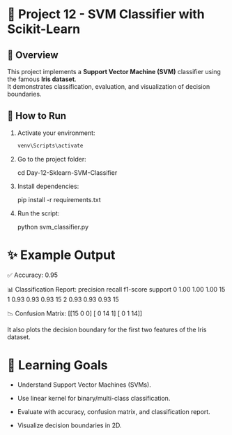 # 🌸 Project 12 - SVM Classifier with Scikit-Learn

## 📌 Overview
This project implements a **Support Vector Machine (SVM)** classifier using the famous **Iris dataset**.  
It demonstrates classification, evaluation, and visualization of decision boundaries.

## 🚀 How to Run
1. Activate your environment:
   ```bash
   venv\Scripts\activate

2. Go to the project folder:

    cd Day-12-Sklearn-SVM-Classifier

3. Install dependencies:

    pip install -r requirements.txt

4. Run the script:

    python svm_classifier.py

# ✨ Example Output

✅ Accuracy: 0.95

📊 Classification Report:
              precision    recall  f1-score   support
           0       1.00      1.00      1.00        15
           1       0.93      0.93      0.93        15
           2       0.93      0.93      0.93        15

📉 Confusion Matrix:
[[15  0  0]
 [ 0 14  1]
 [ 0  1 14]]


It also plots the decision boundary for the first two features of the Iris dataset.

# 🧠 Learning Goals

- Understand Support Vector Machines (SVMs).

- Use linear kernel for binary/multi-class classification.

- Evaluate with accuracy, confusion matrix, and classification report.

- Visualize decision boundaries in 2D.